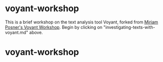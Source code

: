# voyant-workshop
This is a brief workshop on the text analysis tool Voyant, forked from [Miriam Posner's Voyant Workshop](https://github.com/miriamposner/voyant-workshop). Begin by clicking on "investigating-texts-with-voyant.md" above.
# voyant-workshop

